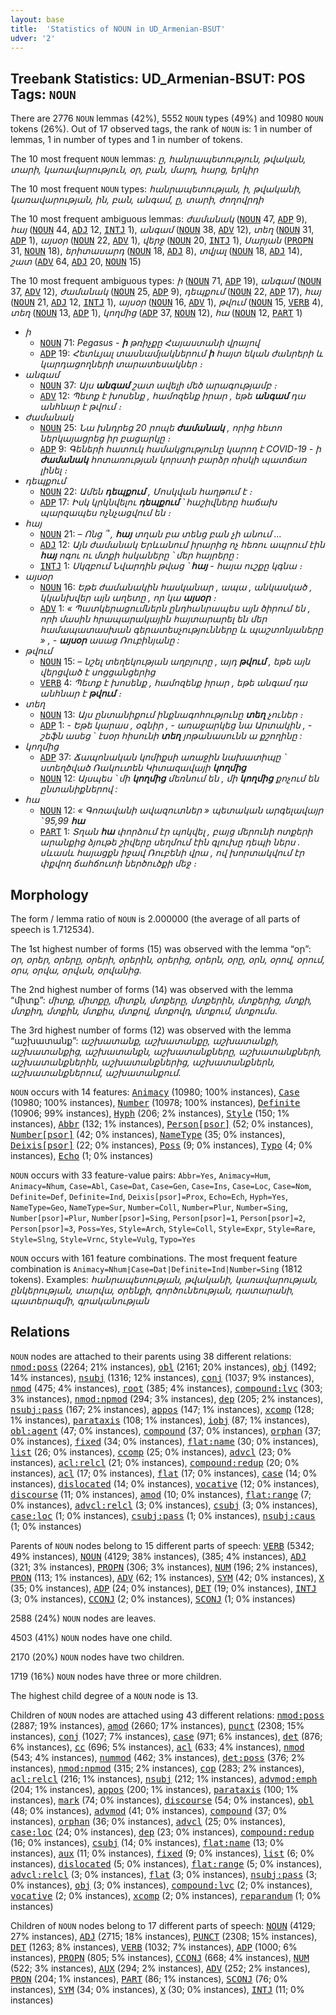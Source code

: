 ```yaml
---
layout: base
title:  'Statistics of NOUN in UD_Armenian-BSUT'
udver: '2'
---
```


## Treebank Statistics: UD_Armenian-BSUT: POS Tags: `NOUN`

There are 2776 `NOUN` lemmas (42%), 5552 `NOUN` types (49%) and 10980 `NOUN` tokens (26%).
Out of 17 observed tags, the rank of `NOUN` is: 1 in number of lemmas, 1 in number of types and 1 in number of tokens.

The 10 most frequent `NOUN` lemmas: <em>ը, հանրապետություն, թվական, տարի, կառավարություն, օր, բան, մարդ, հարց, երկիր</em>

The 10 most frequent `NOUN` types:  <em>հանրապետության, ի, թվականի, կառավարության, ին, բան, անգամ, ը, տարի, ժողովրդի</em>

The 10 most frequent ambiguous lemmas: <em>ժամանակ</em> (<tt><a href="hy_bsut-pos-NOUN.html">NOUN</a></tt> 47, <tt><a href="hy_bsut-pos-ADP.html">ADP</a></tt> 9), <em>հայ</em> (<tt><a href="hy_bsut-pos-NOUN.html">NOUN</a></tt> 44, <tt><a href="hy_bsut-pos-ADJ.html">ADJ</a></tt> 12, <tt><a href="hy_bsut-pos-INTJ.html">INTJ</a></tt> 1), <em>անգամ</em> (<tt><a href="hy_bsut-pos-NOUN.html">NOUN</a></tt> 38, <tt><a href="hy_bsut-pos-ADV.html">ADV</a></tt> 12), <em>տեղ</em> (<tt><a href="hy_bsut-pos-NOUN.html">NOUN</a></tt> 31, <tt><a href="hy_bsut-pos-ADP.html">ADP</a></tt> 1), <em>այսօր</em> (<tt><a href="hy_bsut-pos-NOUN.html">NOUN</a></tt> 22, <tt><a href="hy_bsut-pos-ADV.html">ADV</a></tt> 1), <em>վերջ</em> (<tt><a href="hy_bsut-pos-NOUN.html">NOUN</a></tt> 20, <tt><a href="hy_bsut-pos-INTJ.html">INTJ</a></tt> 1), <em>Սարյան</em> (<tt><a href="hy_bsut-pos-PROPN.html">PROPN</a></tt> 31, <tt><a href="hy_bsut-pos-NOUN.html">NOUN</a></tt> 18), <em>երիտասարդ</em> (<tt><a href="hy_bsut-pos-NOUN.html">NOUN</a></tt> 18, <tt><a href="hy_bsut-pos-ADJ.html">ADJ</a></tt> 8), <em>տվյալ</em> (<tt><a href="hy_bsut-pos-NOUN.html">NOUN</a></tt> 18, <tt><a href="hy_bsut-pos-ADJ.html">ADJ</a></tt> 14), <em>շատ</em> (<tt><a href="hy_bsut-pos-ADV.html">ADV</a></tt> 64, <tt><a href="hy_bsut-pos-ADJ.html">ADJ</a></tt> 20, <tt><a href="hy_bsut-pos-NOUN.html">NOUN</a></tt> 15)

The 10 most frequent ambiguous types:  <em>ի</em> (<tt><a href="hy_bsut-pos-NOUN.html">NOUN</a></tt> 71, <tt><a href="hy_bsut-pos-ADP.html">ADP</a></tt> 19), <em>անգամ</em> (<tt><a href="hy_bsut-pos-NOUN.html">NOUN</a></tt> 37, <tt><a href="hy_bsut-pos-ADV.html">ADV</a></tt> 12), <em>ժամանակ</em> (<tt><a href="hy_bsut-pos-NOUN.html">NOUN</a></tt> 25, <tt><a href="hy_bsut-pos-ADP.html">ADP</a></tt> 9), <em>դեպքում</em> (<tt><a href="hy_bsut-pos-NOUN.html">NOUN</a></tt> 22, <tt><a href="hy_bsut-pos-ADP.html">ADP</a></tt> 17), <em>հայ</em> (<tt><a href="hy_bsut-pos-NOUN.html">NOUN</a></tt> 21, <tt><a href="hy_bsut-pos-ADJ.html">ADJ</a></tt> 12, <tt><a href="hy_bsut-pos-INTJ.html">INTJ</a></tt> 1), <em>այսօր</em> (<tt><a href="hy_bsut-pos-NOUN.html">NOUN</a></tt> 16, <tt><a href="hy_bsut-pos-ADV.html">ADV</a></tt> 1), <em>թվում</em> (<tt><a href="hy_bsut-pos-NOUN.html">NOUN</a></tt> 15, <tt><a href="hy_bsut-pos-VERB.html">VERB</a></tt> 4), <em>տեղ</em> (<tt><a href="hy_bsut-pos-NOUN.html">NOUN</a></tt> 13, <tt><a href="hy_bsut-pos-ADP.html">ADP</a></tt> 1), <em>կողմից</em> (<tt><a href="hy_bsut-pos-ADP.html">ADP</a></tt> 37, <tt><a href="hy_bsut-pos-NOUN.html">NOUN</a></tt> 12), <em>հա</em> (<tt><a href="hy_bsut-pos-NOUN.html">NOUN</a></tt> 12, <tt><a href="hy_bsut-pos-PART.html">PART</a></tt> 1)


* <em>ի</em>
  * <tt><a href="hy_bsut-pos-NOUN.html">NOUN</a></tt> 71: <em>Pegasus - <b>ի</b> թռիչքը Հայաստանի վրայով</em>
  * <tt><a href="hy_bsut-pos-ADP.html">ADP</a></tt> 19: <em>Հետևյալ տասնամյակներում <b>ի</b> հայտ եկան ժանրերի և կարդացողների տարատեսակներ ։</em>
* <em>անգամ</em>
  * <tt><a href="hy_bsut-pos-NOUN.html">NOUN</a></tt> 37: <em>Այս <b>անգամ</b> շատ ավելի մեծ արագությամբ ։</em>
  * <tt><a href="hy_bsut-pos-ADV.html">ADV</a></tt> 12: <em>Պետք է խոսենք , համոզենք իրար , եթե <b>անգամ</b> դա անհնար է թվում ։</em>
* <em>ժամանակ</em>
  * <tt><a href="hy_bsut-pos-NOUN.html">NOUN</a></tt> 25: <em>Նա խնդրեց 20 րոպե <b>ժամանակ</b> , որից հետո ներկայացրեց իր բացարկը ։</em>
  * <tt><a href="hy_bsut-pos-ADP.html">ADP</a></tt> 9: <em>Գեների հատուկ համակցությունը կարող է COVID-19 - ի <b>ժամանակ</b> հոտառության կորստի բարձր ռիսկի պատճառ լինել ։</em>
* <em>դեպքում</em>
  * <tt><a href="hy_bsut-pos-NOUN.html">NOUN</a></tt> 22: <em>Ամեն <b>դեպքում</b> , Մոսկվան հաղթում է ։</em>
  * <tt><a href="hy_bsut-pos-ADP.html">ADP</a></tt> 17: <em>Իսկ կրկնվելու <b>դեպքում</b> ՝ հաշիվները հաճախ պարզապես ոչնչացվում են ։</em>
* <em>հայ</em>
  * <tt><a href="hy_bsut-pos-NOUN.html">NOUN</a></tt> 21: <em>– Ոնց ՞ , <b>հայ</b> տղան բա տենց բան չի անում …</em>
  * <tt><a href="hy_bsut-pos-ADJ.html">ADJ</a></tt> 12: <em>Այն ժամանակ Երևանում իրարից ոչ հեռու ապրում էին <b>հայ</b> ոգու ու մտքի հսկաները ՝ մեր հայրերը :</em>
  * <tt><a href="hy_bsut-pos-INTJ.html">INTJ</a></tt> 1: <em>Սկզբում Նվարդին թվաց ՝ <b>հայ</b> - հայա ուշքը կգնա ։</em>
* <em>այսօր</em>
  * <tt><a href="hy_bsut-pos-NOUN.html">NOUN</a></tt> 16: <em>Եթե ժամանակին հասկանար , ապա , անկասկած , կկանխվեր այն աղետը , որ կա <b>այսօր</b> ։</em>
  * <tt><a href="hy_bsut-pos-ADV.html">ADV</a></tt> 1: <em>« Պատկերացումներն ընդհանրապես այն ծիրում են , որի մասին հրապարակային հայտարարել են մեր համապատասխան գերատեսչությունները և պաշտոնյաները » , - <b>այսօր</b> ասաց Ռուբինյանը :</em>
* <em>թվում</em>
  * <tt><a href="hy_bsut-pos-NOUN.html">NOUN</a></tt> 15: <em>– նշել տեղեկության աղբյուրը , այդ <b>թվում</b> , եթե այն վերցված է սոցցանցերից</em>
  * <tt><a href="hy_bsut-pos-VERB.html">VERB</a></tt> 4: <em>Պետք է խոսենք , համոզենք իրար , եթե անգամ դա անհնար է <b>թվում</b> ։</em>
* <em>տեղ</em>
  * <tt><a href="hy_bsut-pos-NOUN.html">NOUN</a></tt> 13: <em>Այս ընտանիքում ինքնագոհությունը <b>տեղ</b> չուներ ։</em>
  * <tt><a href="hy_bsut-pos-ADP.html">ADP</a></tt> 1: <em>- Եթե կարաս , օգնիր , - առաջարկեց նա Արտակին , - շեֆն ասեց ` էսօր հիսունի <b>տեղ</b> յոթանասունն ա քշողինը :</em>
* <em>կողմից</em>
  * <tt><a href="hy_bsut-pos-ADP.html">ADP</a></tt> 37: <em>Ճապոնական կոմիքսի առաջին նախատիպը ՝ ստեղծված Ռակուտեն Կիտազավայի <b>կողմից</b></em>
  * <tt><a href="hy_bsut-pos-NOUN.html">NOUN</a></tt> 12: <em>Այսպես ՝ մի <b>կողմից</b> մեռնում են , մի <b>կողմից</b> քոչում են ընտանիքներով :</em>
* <em>հա</em>
  * <tt><a href="hy_bsut-pos-NOUN.html">NOUN</a></tt> 12: <em>« Գոռավանի ավազուտներ » պետական արգելավայր ՝ 95,99 <b>հա</b></em>
  * <tt><a href="hy_bsut-pos-PART.html">PART</a></tt> 1: <em>Տղան <b>հա</b> փորձում էր պոկվել , բայց մերունի ոտքերի արանքից ձյութե շիվերը սեղմում էին գլուխը դեպի ներս . սևասև հայացքն իջավ Ռուբենի վրա , ով խորտակվում էր փքվող ճահճուտի ներծուծքի մեջ ։</em>

## Morphology

The form / lemma ratio of `NOUN` is 2.000000 (the average of all parts of speech is 1.712534).

The 1st highest number of forms (15) was observed with the lemma “օր”: <em>օր, օրեր, օրերը, օրերի, օրերին, օրերից, օրերն, օրը, օրն, օրով, օրում, օրս, օրվա, օրվան, օրվանից</em>.

The 2nd highest number of forms (14) was observed with the lemma “միտք”: <em>միտք, միտքը, միտքն, մտքերը, մտքերին, մտքերից, մտքի, մտքիդ, մտքին, մտքիս, մտքով, մտքովդ, մտքում, մտքումս</em>.

The 3rd highest number of forms (12) was observed with the lemma “աշխատանք”: <em>աշխատանք, աշխատանքը, աշխատանքի, աշխատանքից, աշխատանքն, աշխատանքները, աշխատանքների, աշխատանքներին, աշխատանքներից, աշխատանքներն, աշխատանքներում, աշխատանքում</em>.

`NOUN` occurs with 14 features: <tt><a href="hy_bsut-feat-Animacy.html">Animacy</a></tt> (10980; 100% instances), <tt><a href="hy_bsut-feat-Case.html">Case</a></tt> (10980; 100% instances), <tt><a href="hy_bsut-feat-Number.html">Number</a></tt> (10978; 100% instances), <tt><a href="hy_bsut-feat-Definite.html">Definite</a></tt> (10906; 99% instances), <tt><a href="hy_bsut-feat-Hyph.html">Hyph</a></tt> (206; 2% instances), <tt><a href="hy_bsut-feat-Style.html">Style</a></tt> (150; 1% instances), <tt><a href="hy_bsut-feat-Abbr.html">Abbr</a></tt> (132; 1% instances), <tt><a href="hy_bsut-feat-Person-psor.html">Person[psor]</a></tt> (52; 0% instances), <tt><a href="hy_bsut-feat-Number-psor.html">Number[psor]</a></tt> (42; 0% instances), <tt><a href="hy_bsut-feat-NameType.html">NameType</a></tt> (35; 0% instances), <tt><a href="hy_bsut-feat-Deixis-psor.html">Deixis[psor]</a></tt> (22; 0% instances), <tt><a href="hy_bsut-feat-Poss.html">Poss</a></tt> (9; 0% instances), <tt><a href="hy_bsut-feat-Typo.html">Typo</a></tt> (4; 0% instances), <tt><a href="hy_bsut-feat-Echo.html">Echo</a></tt> (1; 0% instances)

`NOUN` occurs with 33 feature-value pairs: `Abbr=Yes`, `Animacy=Hum`, `Animacy=Nhum`, `Case=Abl`, `Case=Dat`, `Case=Gen`, `Case=Ins`, `Case=Loc`, `Case=Nom`, `Definite=Def`, `Definite=Ind`, `Deixis[psor]=Prox`, `Echo=Ech`, `Hyph=Yes`, `NameType=Geo`, `NameType=Sur`, `Number=Coll`, `Number=Plur`, `Number=Sing`, `Number[psor]=Plur`, `Number[psor]=Sing`, `Person[psor]=1`, `Person[psor]=2`, `Person[psor]=3`, `Poss=Yes`, `Style=Arch`, `Style=Coll`, `Style=Expr`, `Style=Rare`, `Style=Slng`, `Style=Vrnc`, `Style=Vulg`, `Typo=Yes`

`NOUN` occurs with 161 feature combinations.
The most frequent feature combination is `Animacy=Nhum|Case=Dat|Definite=Ind|Number=Sing` (1812 tokens).
Examples: <em>հանրապետության, թվականի, կառավարության, ընկերության, տարվա, օրենքի, գործունեության, դատարանի, պատերազմի, գրականության</em>


## Relations

`NOUN` nodes are attached to their parents using 38 different relations: <tt><a href="hy_bsut-dep-nmod-poss.html">nmod:poss</a></tt> (2264; 21% instances), <tt><a href="hy_bsut-dep-obl.html">obl</a></tt> (2161; 20% instances), <tt><a href="hy_bsut-dep-obj.html">obj</a></tt> (1492; 14% instances), <tt><a href="hy_bsut-dep-nsubj.html">nsubj</a></tt> (1316; 12% instances), <tt><a href="hy_bsut-dep-conj.html">conj</a></tt> (1037; 9% instances), <tt><a href="hy_bsut-dep-nmod.html">nmod</a></tt> (475; 4% instances), <tt><a href="hy_bsut-dep-root.html">root</a></tt> (385; 4% instances), <tt><a href="hy_bsut-dep-compound-lvc.html">compound:lvc</a></tt> (303; 3% instances), <tt><a href="hy_bsut-dep-nmod-npmod.html">nmod:npmod</a></tt> (294; 3% instances), <tt><a href="hy_bsut-dep-dep.html">dep</a></tt> (205; 2% instances), <tt><a href="hy_bsut-dep-nsubj-pass.html">nsubj:pass</a></tt> (167; 2% instances), <tt><a href="hy_bsut-dep-appos.html">appos</a></tt> (147; 1% instances), <tt><a href="hy_bsut-dep-xcomp.html">xcomp</a></tt> (128; 1% instances), <tt><a href="hy_bsut-dep-parataxis.html">parataxis</a></tt> (108; 1% instances), <tt><a href="hy_bsut-dep-iobj.html">iobj</a></tt> (87; 1% instances), <tt><a href="hy_bsut-dep-obl-agent.html">obl:agent</a></tt> (47; 0% instances), <tt><a href="hy_bsut-dep-compound.html">compound</a></tt> (37; 0% instances), <tt><a href="hy_bsut-dep-orphan.html">orphan</a></tt> (37; 0% instances), <tt><a href="hy_bsut-dep-fixed.html">fixed</a></tt> (34; 0% instances), <tt><a href="hy_bsut-dep-flat-name.html">flat:name</a></tt> (30; 0% instances), <tt><a href="hy_bsut-dep-list.html">list</a></tt> (26; 0% instances), <tt><a href="hy_bsut-dep-ccomp.html">ccomp</a></tt> (25; 0% instances), <tt><a href="hy_bsut-dep-advcl.html">advcl</a></tt> (23; 0% instances), <tt><a href="hy_bsut-dep-acl-relcl.html">acl:relcl</a></tt> (21; 0% instances), <tt><a href="hy_bsut-dep-compound-redup.html">compound:redup</a></tt> (20; 0% instances), <tt><a href="hy_bsut-dep-acl.html">acl</a></tt> (17; 0% instances), <tt><a href="hy_bsut-dep-flat.html">flat</a></tt> (17; 0% instances), <tt><a href="hy_bsut-dep-case.html">case</a></tt> (14; 0% instances), <tt><a href="hy_bsut-dep-dislocated.html">dislocated</a></tt> (14; 0% instances), <tt><a href="hy_bsut-dep-vocative.html">vocative</a></tt> (12; 0% instances), <tt><a href="hy_bsut-dep-discourse.html">discourse</a></tt> (11; 0% instances), <tt><a href="hy_bsut-dep-amod.html">amod</a></tt> (10; 0% instances), <tt><a href="hy_bsut-dep-flat-range.html">flat:range</a></tt> (7; 0% instances), <tt><a href="hy_bsut-dep-advcl-relcl.html">advcl:relcl</a></tt> (3; 0% instances), <tt><a href="hy_bsut-dep-csubj.html">csubj</a></tt> (3; 0% instances), <tt><a href="hy_bsut-dep-case-loc.html">case:loc</a></tt> (1; 0% instances), <tt><a href="hy_bsut-dep-csubj-pass.html">csubj:pass</a></tt> (1; 0% instances), <tt><a href="hy_bsut-dep-nsubj-caus.html">nsubj:caus</a></tt> (1; 0% instances)

Parents of `NOUN` nodes belong to 15 different parts of speech: <tt><a href="hy_bsut-pos-VERB.html">VERB</a></tt> (5342; 49% instances), <tt><a href="hy_bsut-pos-NOUN.html">NOUN</a></tt> (4129; 38% instances),  (385; 4% instances), <tt><a href="hy_bsut-pos-ADJ.html">ADJ</a></tt> (321; 3% instances), <tt><a href="hy_bsut-pos-PROPN.html">PROPN</a></tt> (306; 3% instances), <tt><a href="hy_bsut-pos-NUM.html">NUM</a></tt> (196; 2% instances), <tt><a href="hy_bsut-pos-PRON.html">PRON</a></tt> (113; 1% instances), <tt><a href="hy_bsut-pos-ADV.html">ADV</a></tt> (62; 1% instances), <tt><a href="hy_bsut-pos-SYM.html">SYM</a></tt> (42; 0% instances), <tt><a href="hy_bsut-pos-X.html">X</a></tt> (35; 0% instances), <tt><a href="hy_bsut-pos-ADP.html">ADP</a></tt> (24; 0% instances), <tt><a href="hy_bsut-pos-DET.html">DET</a></tt> (19; 0% instances), <tt><a href="hy_bsut-pos-INTJ.html">INTJ</a></tt> (3; 0% instances), <tt><a href="hy_bsut-pos-CCONJ.html">CCONJ</a></tt> (2; 0% instances), <tt><a href="hy_bsut-pos-SCONJ.html">SCONJ</a></tt> (1; 0% instances)

2588 (24%) `NOUN` nodes are leaves.

4503 (41%) `NOUN` nodes have one child.

2170 (20%) `NOUN` nodes have two children.

1719 (16%) `NOUN` nodes have three or more children.

The highest child degree of a `NOUN` node is 13.

Children of `NOUN` nodes are attached using 43 different relations: <tt><a href="hy_bsut-dep-nmod-poss.html">nmod:poss</a></tt> (2887; 19% instances), <tt><a href="hy_bsut-dep-amod.html">amod</a></tt> (2660; 17% instances), <tt><a href="hy_bsut-dep-punct.html">punct</a></tt> (2308; 15% instances), <tt><a href="hy_bsut-dep-conj.html">conj</a></tt> (1027; 7% instances), <tt><a href="hy_bsut-dep-case.html">case</a></tt> (971; 6% instances), <tt><a href="hy_bsut-dep-det.html">det</a></tt> (876; 6% instances), <tt><a href="hy_bsut-dep-cc.html">cc</a></tt> (696; 5% instances), <tt><a href="hy_bsut-dep-acl.html">acl</a></tt> (633; 4% instances), <tt><a href="hy_bsut-dep-nmod.html">nmod</a></tt> (543; 4% instances), <tt><a href="hy_bsut-dep-nummod.html">nummod</a></tt> (462; 3% instances), <tt><a href="hy_bsut-dep-det-poss.html">det:poss</a></tt> (376; 2% instances), <tt><a href="hy_bsut-dep-nmod-npmod.html">nmod:npmod</a></tt> (315; 2% instances), <tt><a href="hy_bsut-dep-cop.html">cop</a></tt> (283; 2% instances), <tt><a href="hy_bsut-dep-acl-relcl.html">acl:relcl</a></tt> (216; 1% instances), <tt><a href="hy_bsut-dep-nsubj.html">nsubj</a></tt> (212; 1% instances), <tt><a href="hy_bsut-dep-advmod-emph.html">advmod:emph</a></tt> (204; 1% instances), <tt><a href="hy_bsut-dep-appos.html">appos</a></tt> (200; 1% instances), <tt><a href="hy_bsut-dep-parataxis.html">parataxis</a></tt> (100; 1% instances), <tt><a href="hy_bsut-dep-mark.html">mark</a></tt> (74; 0% instances), <tt><a href="hy_bsut-dep-discourse.html">discourse</a></tt> (54; 0% instances), <tt><a href="hy_bsut-dep-obl.html">obl</a></tt> (48; 0% instances), <tt><a href="hy_bsut-dep-advmod.html">advmod</a></tt> (41; 0% instances), <tt><a href="hy_bsut-dep-compound.html">compound</a></tt> (37; 0% instances), <tt><a href="hy_bsut-dep-orphan.html">orphan</a></tt> (36; 0% instances), <tt><a href="hy_bsut-dep-advcl.html">advcl</a></tt> (25; 0% instances), <tt><a href="hy_bsut-dep-case-loc.html">case:loc</a></tt> (24; 0% instances), <tt><a href="hy_bsut-dep-dep.html">dep</a></tt> (23; 0% instances), <tt><a href="hy_bsut-dep-compound-redup.html">compound:redup</a></tt> (16; 0% instances), <tt><a href="hy_bsut-dep-csubj.html">csubj</a></tt> (14; 0% instances), <tt><a href="hy_bsut-dep-flat-name.html">flat:name</a></tt> (13; 0% instances), <tt><a href="hy_bsut-dep-aux.html">aux</a></tt> (11; 0% instances), <tt><a href="hy_bsut-dep-fixed.html">fixed</a></tt> (9; 0% instances), <tt><a href="hy_bsut-dep-list.html">list</a></tt> (6; 0% instances), <tt><a href="hy_bsut-dep-dislocated.html">dislocated</a></tt> (5; 0% instances), <tt><a href="hy_bsut-dep-flat-range.html">flat:range</a></tt> (5; 0% instances), <tt><a href="hy_bsut-dep-advcl-relcl.html">advcl:relcl</a></tt> (3; 0% instances), <tt><a href="hy_bsut-dep-flat.html">flat</a></tt> (3; 0% instances), <tt><a href="hy_bsut-dep-nsubj-pass.html">nsubj:pass</a></tt> (3; 0% instances), <tt><a href="hy_bsut-dep-obj.html">obj</a></tt> (3; 0% instances), <tt><a href="hy_bsut-dep-compound-lvc.html">compound:lvc</a></tt> (2; 0% instances), <tt><a href="hy_bsut-dep-vocative.html">vocative</a></tt> (2; 0% instances), <tt><a href="hy_bsut-dep-xcomp.html">xcomp</a></tt> (2; 0% instances), <tt><a href="hy_bsut-dep-reparandum.html">reparandum</a></tt> (1; 0% instances)

Children of `NOUN` nodes belong to 17 different parts of speech: <tt><a href="hy_bsut-pos-NOUN.html">NOUN</a></tt> (4129; 27% instances), <tt><a href="hy_bsut-pos-ADJ.html">ADJ</a></tt> (2715; 18% instances), <tt><a href="hy_bsut-pos-PUNCT.html">PUNCT</a></tt> (2308; 15% instances), <tt><a href="hy_bsut-pos-DET.html">DET</a></tt> (1263; 8% instances), <tt><a href="hy_bsut-pos-VERB.html">VERB</a></tt> (1032; 7% instances), <tt><a href="hy_bsut-pos-ADP.html">ADP</a></tt> (1000; 6% instances), <tt><a href="hy_bsut-pos-PROPN.html">PROPN</a></tt> (805; 5% instances), <tt><a href="hy_bsut-pos-CCONJ.html">CCONJ</a></tt> (668; 4% instances), <tt><a href="hy_bsut-pos-NUM.html">NUM</a></tt> (522; 3% instances), <tt><a href="hy_bsut-pos-AUX.html">AUX</a></tt> (294; 2% instances), <tt><a href="hy_bsut-pos-ADV.html">ADV</a></tt> (252; 2% instances), <tt><a href="hy_bsut-pos-PRON.html">PRON</a></tt> (204; 1% instances), <tt><a href="hy_bsut-pos-PART.html">PART</a></tt> (86; 1% instances), <tt><a href="hy_bsut-pos-SCONJ.html">SCONJ</a></tt> (76; 0% instances), <tt><a href="hy_bsut-pos-SYM.html">SYM</a></tt> (34; 0% instances), <tt><a href="hy_bsut-pos-X.html">X</a></tt> (30; 0% instances), <tt><a href="hy_bsut-pos-INTJ.html">INTJ</a></tt> (11; 0% instances)

